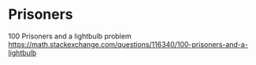# Prisoners
100 Prisoners and a lightbulb problem
https://math.stackexchange.com/questions/116340/100-prisoners-and-a-lightbulb
